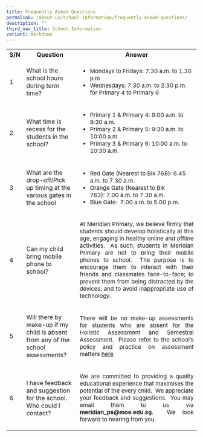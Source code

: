 ```yaml
---
title: Frequently Asked Questions
permalink: /about-us/school-information/frequently-asked-questions/
description: ""
third_nav_title: School Information
variant: markdown
---
```

<table style="width:100%">
  <tbody><tr>
    <th>S/N</th>
    <th>Question</th>
    <th>Answer</th>
  </tr>
  <tr>
    <td><p>1</p></td>
    <td><p>What is the school hours during term time?</p></td>
    <td><ul>
			<li style="font-size:15px">Mondays to Fridays:  7.30 a.m. to 1.30 p.m</li>
			<li style="font-size:15px">Wednesdays:  7.30 a.m. to 2.30 p.m. for Primary 4 to Primary 6</li>
	</ul></td>
  </tr>
  <tr>
    <td><p>2</p></td>
    <td><p>What time is recess for the students in the school?</p></td>
    <td><ul>
			<li style="font-size:15px">Primary 1 &amp; Primary 4: 9:00 a.m. to 9:30 a.m.</li>
			<li style="font-size:15px">Primary 2 &amp; Primary 5: 9:30 a.m. to 10:00 a.m.</li>
			<li style="font-size:15px">Primary 3 &amp; Primary 6: 10:00 a.m. to 10:30 a.m.</li>
	</ul></td>
  </tr>
	<tr>
    <td><p>3</p></td>
    <td><p>What are the drop-off/Pick up timing at the various gates in the school</p></td>
    <td><ul>
			<li style="font-size:15px">Red Gate (Nearest to Blk 768): 6.45 a.m. to 7.30 a.m.</li>
			<li style="font-size:15px">Orange Gate (Nearest to Blk 763):&nbsp;7.00 a.m. to 7.30 a.m.</li>
			<li style="font-size:15px">Blue Gate:&nbsp; 7.00 a.m. to 5.00 p.m.</li>
	</ul></td>
  </tr>
	<tr>
    <td><p>4</p></td>
    <td><p>Can my child bring mobile phone to school?</p></td>
    <td><p style="font-size: 15px; text-align:justify;">At Meridian Primary, we believe firmly that students should develop holistically at this age, engaging in healthy online and offline activities.&nbsp; As such, students in Meridian Primary are not to bring their mobile phones to school.&nbsp; The purpose is to encourage them to interact with their friends and classmates&nbsp;face-to-face; to prevent them from being distracted by the devices; and to avoid inappropriate use of technology.</p></td>
  </tr>
	<tr>
    <td><p>5</p></td>
    <td><p>Will there by make-up if my child is absent from any of the school assessments?</p></td>
    <td><p style="font-size: 15px; text-align:justify;">There will be no make-up assessments for students who are absent for the Holistic Assessment and Semestral Assessment.&nbsp; Please refer to the school’s policy and practice on assessment matters <a href="https://www.meridianpri.moe.edu.sg/communications/assessment-matters/school-policy-n-practice-on-assessment-matters/">here</a></p></td>
  </tr>
		<tr>
    <td><p>6</p></td>
    <td><p>I have feedback and suggestion for the school. Who could&nbsp;I contact?</p></td>
    <td><p style="font-size: 15px; text-align:justify;">We are committed to providing a&nbsp;quality educational experience that maximises the potential of the every child.&nbsp; We appreciate your feedback and suggestions.&nbsp; You may email them to us via <b>meridian_ps@moe.edu.sg</b>.&nbsp;
We look forward to hearing from you.</p></td>
  </tr>
</tbody></table>